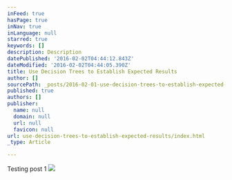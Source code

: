```yaml
---
inFeed: true
hasPage: true
inNav: true
inLanguage: null
starred: true
keywords: []
description: Description
datePublished: '2016-02-02T04:44:12.843Z'
dateModified: '2016-02-02T04:44:05.390Z'
title: Use Decision Trees to Establish Expected Results
author: []
sourcePath: _posts/2016-02-01-use-decision-trees-to-establish-expected-results.md
published: true
authors: []
publisher:
  name: null
  domain: null
  url: null
  favicon: null
url: use-decision-trees-to-establish-expected-results/index.html
_type: Article

---
```

Testing post 1
![](https://s3-us-west-2.amazonaws.com/the-grid-img/p/8c9befe992612e2c003ee3809b853977d6e2b6dd.jpg)